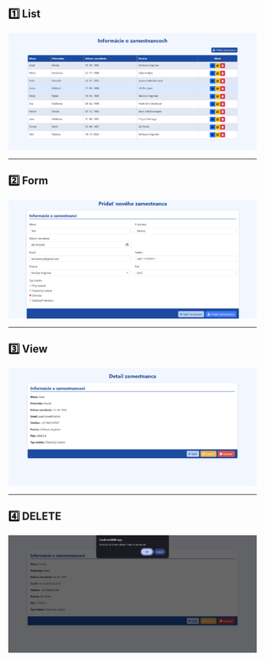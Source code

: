 ## 1️⃣ List

![Employee list](screenshots/list.png)

---

## 2️⃣ Form

![Employee form](screenshots/form.png)

---

## 3️⃣ View

![Employee view](screenshots/view.png)

---

## 4️⃣ DELETE

![Employee delete](screenshots/delete.png)
